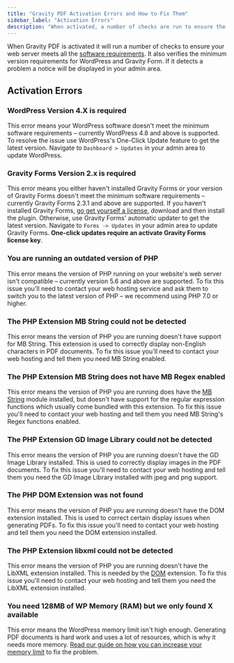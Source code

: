 ```yaml
---
title: "Gravity PDF Activation Errors and How to Fix Them"
sidebar_label: "Activation Errors"
description: "When activated, a number of checks are run to ensure the web server meets all the requirements. Find out how to fix any problems that may occur."
---
```


When Gravity PDF is activated it will run a number of checks to ensure your web server meets all the [software requirements](user-installation.md#requirements). It also verifies the minimum version requirements for WordPress and Gravity Form. If it detects a problem a notice will be displayed in your admin area. 

## Activation Errors

### WordPress Version 4.X is required 

This error means your WordPress software doesn't meet the minimum software requirements – currently WordPress 4.8 and above is supported. To resolve the issue use WordPress's One-Click Update feature to get the latest version. Navigate to `Dashboard > Updates` in your admin area to update WordPress.

### Gravity Forms Version 2.x is required 

This error means you either haven't installed Gravity Forms or your version of Gravity Forms doesn't meet the minimum software requirements – currently Gravity Forms 2.3.1 and above are supported. If you haven't installed Gravity Forms, [go get yourself a license](https://rocketgenius.pxf.io/c/1211356/445235/7938), download and then install the plugin. Otherwise, use Gravity Forms' automatic updater to get the latest version. Navigate to `Forms -> Updates` in your admin area to update Gravity Forms. **One-click updates require an activate Gravity Forms license key**.

### You are running an outdated version of PHP 

This error means the version of PHP running on your website's web server isn't compatible – currently version 5.6 and above are supported. To fix this issue you'll need to contact your web hosting service and ask them to switch you to the latest version of PHP – we recommend using PHP 7.0 or higher.

### The PHP Extension MB String could not be detected 

This error means the version of PHP you are running doesn't have support for MB String. This extension is used to correctly display non-English characters in PDF documents. To fix this issue you'll need to contact your web hosting and tell them you need MB String enabled.

### The PHP Extension MB String does not have MB Regex enabled 

This error means the version of PHP you are running does have the [MB String](#php-mbstring) module installed, but doesn't have support for the regular expression functions which usually come bundled with this extension. To fix this issue you'll need to contact your web hosting and tell them you need MB String's Regex functions enabled.

### The PHP Extension GD Image Library could not be detected 

This error means the version of PHP you are running doesn't have the GD Image Library installed. This is used to correctly display images in the PDF documents. To fix this issue you'll need to contact your web hosting and tell them you need the GD Image Library installed with jpeg and png support.

### The PHP DOM Extension was not found 

This error means the version of PHP you are running doesn't have the DOM extension installed. This is used to correct certain display issues when generating PDFs. To fix this issue you'll need to contact your web hosting and tell them you need the DOM extension installed.

### The PHP Extension libxml could not be detected 

This error means the version of PHP you are running doesn't have the LibXML extension installed. This is needed by the [DOM](#php-dom) extension. To fix this issue you'll need to contact your web hosting and tell them you need the LibXML extension installed.

### You need 128MB of WP Memory (RAM) but we only found X available 

This error means the WordPress memory limit isn't high enough. Generating PDF documents is hard work and uses a lot of resources, which is why it needs more memory. [Read our guide on how you can increase your memory limit](user-increasing-memory-limit.md) to fix the problem.
